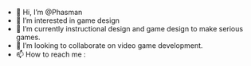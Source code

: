 - 👋 Hi, I’m @Phasman
- 👀 I’m interested in game design
- 🌱 I’m currently instructional design and game design to make serious games.
- 💞️ I’m looking to collaborate on video game development.
- 📫 How to reach me : 

<!---
Phasman/Phasman is a ✨ special ✨ repository because its `README.md` (this file) appears on your GitHub profile.
You can click the Preview link to take a look at your changes.
--->
